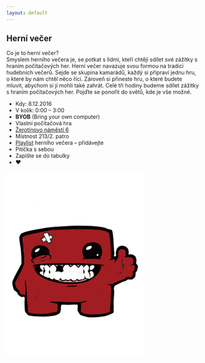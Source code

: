 ```yaml
---
layout: default
---
```



## Herní večer

Co je to herní večer?   
Smyslem herního večera je, se potkat s lidmi, kteří chtějí sdílet své zážitky s hraním počítačových her. Herní večer navazuje svou formou na tradici hudebních večerů. Sejde se skupina kamarádů, každý si připraví jednu hru, o které by nám chtěl něco říci. Zároveň si přineste hru, o které budete mluvit, abychom si jí mohli také zahrát. 
Celé tři hodiny budeme sdílet zážitky s hraním počítačových her. Pojďte se ponořit do světů, kde je vše možné. 

- Kdy: 8.12.2016
- V kolik: 0:00 – 3:00
- **BYOB** (Bring your own computer)
- Vlastní počítačová hra
- [Žerotínovo náměstí 6](https://goo.gl/maps/Kz6AzykpEp32) 
- Místnost 213/2. patro
- [Playlist](https://open.spotify.com/user/waletol/playlist/7zCVrLXUYGkXXuOeGajj3n) herního večera – přidávejte
- Pitíčka s sebou
- Zapište se do tabulky
- ♥ 


![](/images/meat.png)



